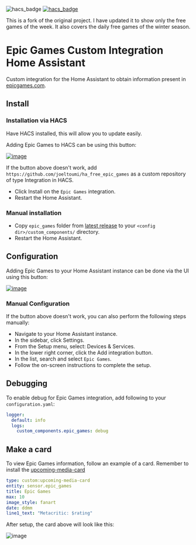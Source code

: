 ![hacs_badge](https://img.shields.io/badge/hacs-custom-orange.svg) [![hacs_badge](https://img.shields.io/badge/HACS-Default-41BDF5.svg)](https://github.com/hacs/integration)

This is a fork of the original project. I have updated it to show only the free games of the week. It also covers the daily free games of the winter season.

# Epic Games Custom Integration Home Assistant

Custom integration for the Home Assistant to obtain information present in [epicgames.com](https://www.epicgames.com/).

## Install

### Installation via HACS

Have HACS installed, this will allow you to update easily.

Adding Epic Games to HACS can be using this button:

[![image](https://my.home-assistant.io/badges/hacs_repository.svg)](https://my.home-assistant.io/redirect/hacs_repository/?owner=joeltoumi&repository=ha_free_epic_games&category=integration)

If the button above doesn't work, add `https://github.com/joeltoumi/ha_free_epic_games` as a custom repository of type Integration in HACS.

- Click Install on the `Epic Games` integration.
- Restart the Home Assistant.

### Manual installation

- Copy `epic_games` folder from [latest release](https://github.com/joeltoumi/ha_free_epic_games/releases/latest) to your `<config dir>/custom_components/` directory.
- Restart the Home Assistant.

## Configuration

Adding Epic Games to your Home Assistant instance can be done via the UI using this button:

[![image](https://my.home-assistant.io/badges/config_flow_start.svg)](https://my.home-assistant.io/redirect/config_flow_start?domain=free_epic_games)

### Manual Configuration

If the button above doesn't work, you can also perform the following steps manually:

- Navigate to your Home Assistant instance.
- In the sidebar, click Settings.
- From the Setup menu, select: Devices & Services.
- In the lower right corner, click the Add integration button.
- In the list, search and select `Epic Games`.
- Follow the on-screen instructions to complete the setup.

## Debugging

To enable debug for Epic Games integration, add following to your `configuration.yaml`:

```yaml
logger:
  default: info
  logs:
    custom_components.epic_games: debug
```

## Make a card

To view Epic Games information, follow an example of a card. Remember to install the [upcoming-media-card](https://github.com/NemesisRE/upcoming-media-card)

```yaml
type: custom:upcoming-media-card
entity: sensor.epic_games
title: Epic Games
max: 10
image_style: fanart
date: ddmm
line1_text: "Metacritic: $rating"
```

After setup, the card above will look like this:

![image](https://github.com/hudsonbrendon/ha_epic_games/assets/5201888/8aef226f-bae3-48f4-82b1-2d09b1990e2d)

[buymecoffee]: https://www.buymeacoffee.com/hudsonbrendon
[buymecoffeebedge]: https://camo.githubusercontent.com/cd005dca0ef55d7725912ec03a936d3a7c8de5b5/68747470733a2f2f696d672e736869656c64732e696f2f62616467652f6275792532306d6525323061253230636f666665652d646f6e6174652d79656c6c6f772e737667
